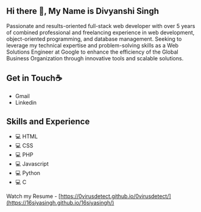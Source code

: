 ## **Hi there 👋, My Name is Divyanshi Singh**
Passionate and results-oriented full-stack web developer with over 5 years of combined professional and freelancing experience in web development, object-oriented programming, and database management. Seeking to leverage my technical expertise and problem-solving skills as a Web Solutions Engineer at Google to enhance the efficiency of the Global Business Organization through innovative tools and scalable solutions.

## **Get in Touch☕** 
* Gmail
* Linkedin

## **Skills and Experience**
* 💻 HTML
* 💻 CSS
* 💻 PHP
* 💻 Javascript
* 💻 Python
* 💻 C

Watch my Resume - [https://0virusdetect.github.io/0virusdetect/](https://16siyasingh.github.io/16siyasingh/)


